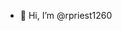 - 👋 Hi, I’m @rpriest1260


<!---
rpriest1260/rpriest1260 is a ✨ special ✨ repository because its `README.md` (this file) appears on your GitHub profile.
You can click the Preview link to take a look at your changes.
--->
